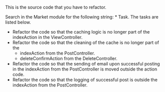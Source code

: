 This is the source code that you have to refactor. 

Search in the Market module for the following string: * Task. 
The tasks are listed below.
- Refactor the code so that the caching logic is no longer part of the indexAction in the ViewController.
- Refactor the code so that the cleaning of the cache is no longer part of the 
	- indexAction from the PostController.
	- deleteConfirmAction from the DeleteController.                    
- Refactor the code so that the sending of email upon successful posting in the indexAction from the PostController is moved outside the action code.
- Refactor the code so that the logging of successful post is outside the indexAction from the PostController. 
